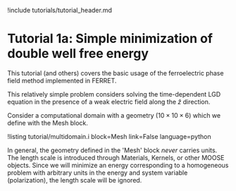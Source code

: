 !include tutorials/tutorial_header.md

# Tutorial 1a: Simple minimization of double well free energy

This tutorial (and others) covers the basic usage of the ferroelectric phase field method implemented in FERRET.

This relatively simple problem considers solving the time-dependent LGD equation in the presence of a weak electric field along the $\hat{z}$ direction.

Consider a computational domain with a geometry $(10\times 10\times 6)$ which we define with the Mesh block.

!listing tutorial/multidomain.i
         block=Mesh
         link=False
         language=python

In general, the geometry defined in the 'Mesh' block *never* carries units. The length scale is introduced through Materials, Kernels, or other MOOSE objects. Since we will minimize an energy corresponding to a homogeneous problem with arbitrary units in the energy and system variable (polarization), the length scale will be ignored.


